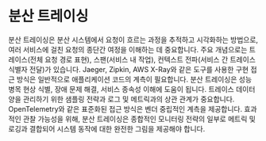 # 분산 트레이싱

분산 트레이싱은 분산 시스템에서 요청이 흐르는 과정을 추적하고 시각화하는 방법으로, 여러 서비스에 걸친 요청의 종단간 여정을 이해하는 데 중요합니다. 주요 개념으로는 트레이스(전체 요청 경로 표현), 스팬(서비스 내 작업), 컨텍스트 전파(서비스 간 트레이스 식별자 전달)가 있습니다. Jaeger, Zipkin, AWS X-Ray와 같은 도구를 사용한 구현 접근 방식은 일반적으로 애플리케이션 코드의 계측이 필요합니다. 분산 트레이싱은 성능 병목 현상 식별, 장애 문제 해결, 서비스 종속성 이해에 도움이 됩니다. 트레이스 데이터 양을 관리하기 위한 샘플링 전략과 로그 및 메트릭과의 상관 관계가 중요합니다. OpenTelemetry와 같은 표준화된 접근 방식은 벤더 중립적인 계측을 제공합니다. 효과적인 관찰 가능성을 위해, 분산 트레이싱은 종합적인 모니터링 전략의 일부로 메트릭 및 로깅과 결합되어 시스템 동작에 대한 완전한 그림을 제공해야 합니다.